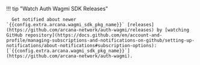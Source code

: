 !!! tip "Watch Auth Wagmi SDK Releases"

      Get notified about newer `{{config.extra.arcana.wagmi_sdk_pkg_name}}` [releases](https://github.com/arcana-network/auth-wagmi/releases) by [watching GitHub repository](https://docs.github.com/en/account-and-profile/managing-subscriptions-and-notifications-on-github/setting-up-notifications/about-notifications#subscription-options): [`{{config.extra.arcana.wagmi_sdk_pkg_name}}`](https://github.com/arcana-network/auth-wagmi).